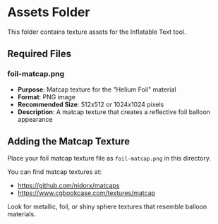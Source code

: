# Assets Folder

This folder contains texture assets for the Inflatable Text tool.

## Required Files

### foil-matcap.png
- **Purpose**: Matcap texture for the "Helium Foil" material
- **Format**: PNG image
- **Recommended Size**: 512x512 or 1024x1024 pixels
- **Description**: A matcap texture that creates a reflective foil balloon appearance

## Adding the Matcap Texture

Place your foil matcap texture file as `foil-matcap.png` in this directory.

You can find matcap textures at:
- https://github.com/nidorx/matcaps
- https://www.cgbookcase.com/textures/matcap

Look for metallic, foil, or shiny sphere textures that resemble balloon materials.
